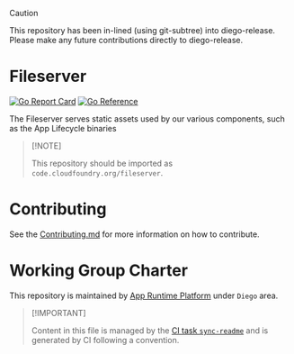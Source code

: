 > [!CAUTION]
> This repository has been in-lined (using git-subtree) into diego-release. Please make any
> future contributions directly to diego-release.

# Fileserver

[![Go Report
Card](https://goreportcard.com/badge/code.cloudfoundry.org/fileserver)](https://goreportcard.com/report/code.cloudfoundry.org/fileserver)
[![Go
Reference](https://pkg.go.dev/badge/code.cloudfoundry.org/fileserver.svg)](https://pkg.go.dev/code.cloudfoundry.org/fileserver)

The Fileserver serves static assets used by our various components, such
as the App Lifecycle binaries

> \[!NOTE\]
>
> This repository should be imported as
> `code.cloudfoundry.org/fileserver`.

# Contributing

See the [Contributing.md](./.github/CONTRIBUTING.md) for more
information on how to contribute.

# Working Group Charter

This repository is maintained by [App Runtime
Platform](https://github.com/cloudfoundry/community/blob/main/toc/working-groups/app-runtime-platform.md)
under `Diego` area.

> \[!IMPORTANT\]
>
> Content in this file is managed by the [CI task
> `sync-readme`](https://github.com/cloudfoundry/wg-app-platform-runtime-ci/blob/main/shared/tasks/sync-readme/metadata.yml)
> and is generated by CI following a convention.
